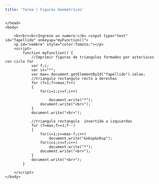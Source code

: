 ```yaml
---
title: 'Tarea | Figuras Geométricas'
---
```


<html lang="en">
    <head>

    </head>
    <body>

        <b><br><br>Ingrese un numero:</b> <input type="text" id="fapellido" onkeyup="myFunction()">
        <p id="nombre" style="color:Tomato;"></p>
		<script>
            function myFunction() {
                //Imprimir figuras de triangulos formados por asteriscos con ciclo for
                var f,c;
                var st="*";
                var max= document.getElementById("fapellido").value;
                //triangulo rectangulo recto a derechas
                for (f=1;f<=max;f++)
                {
                    for(c=1;c<=f;c++)
                    
                        document.write("*");
                    document.write("<br>");
                }
                document.write("<br>");
                
                //triangulo rectangulo  invertido a izquierdas
                for (f=max;f>=1;f--)
                {
                    for(c=1;c<=max-f;c++)
                        document.write("&nbsp&nbsp");
                    for(c=1;c<=f;c++)
                        document.write("*");
                    document.write("<br>");
                }
                document.write("<br>");
            }

        </script>
    </body>
</html>